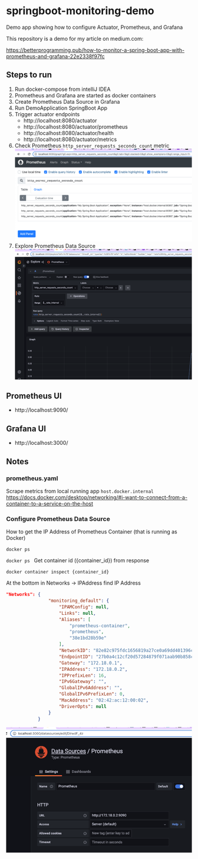 # springboot-monitoring-demo
Demo app showing how to configure Actuator, Prometheus, and Grafana

This repository is a demo for my article on medium.com:

https://betterprogramming.pub/how-to-monitor-a-spring-boot-app-with-prometheus-and-grafana-22e2338f97fc

## Steps to run
1. Run docker-compose from intelliJ IDEA
2. Prometheus and Grafana are started as docker containers
3. Create Prometheus Data Source in Grafana
4. Run DemoApplication SpringBoot App
5. Trigger actuator endpoints
   * http://localhost:8080/actuator
   * http://localhost:8080/actuator/prometheus
   * http://localhost:8080/actuator/health
   * http://localhost:8080/actuator/metrics
6. Check Prometheus ``http_server_requests_seconds_count`` metric
![img_1.png](img_1.png)
7. Explore Prometheus Data Source
![img_2.png](img_2.png)

## Prometheus UI
* http://localhost:9090/

## Grafana UI
* http://localhost:3000/

## Notes
### prometheus.yaml
Scrape metrics from local running app
``host.docker.internal``
https://docs.docker.com/desktop/networking/#i-want-to-connect-from-a-container-to-a-service-on-the-host

### Configure Prometheus Data Source
How to get the IP Address of Prometheus Container (that is running as Docker)
```shell
docker ps
```
``docker ps ``
Get container id ({container_id}) from response
```shell
docker container inspect {container_id}
```

At the bottom in Networks -> IPAddress find IP Address

```json
"Networks": {
                "monitoring_default": {
                    "IPAMConfig": null,
                    "Links": null,
                    "Aliases": [
                        "prometheus-container",
                        "prometheus",
                        "38e1bd28b59e"
                    ],
                    "NetworkID": "82e82c975fdc1656819a27ce0a69dd401396c7ac0f585efffd36fcd7fb2f3b3c",
                    "EndpointID": "27b0a4c12cf20d57284879f071aab90b858ca7da1f00a95c4bc7d4db28893113",
                    "Gateway": "172.18.0.1",
                    "IPAddress": "172.18.0.2",
                    "IPPrefixLen": 16,
                    "IPv6Gateway": "",
                    "GlobalIPv6Address": "",
                    "GlobalIPv6PrefixLen": 0,
                    "MacAddress": "02:42:ac:12:00:02",
                    "DriverOpts": null
                }
            }

```

![img.png](img.png)


